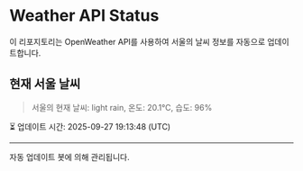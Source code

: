 
# Weather API Status

이 리포지토리는 OpenWeather API를 사용하여 서울의 날씨 정보를 자동으로 업데이트합니다.

## 현재 서울 날씨
> 서울의 현재 날씨: light rain, 온도: 20.1°C, 습도: 96%

⏳ 업데이트 시간: 2025-09-27 19:13:48 (UTC)

---
자동 업데이트 봇에 의해 관리됩니다.
